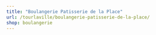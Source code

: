 ```yaml
---
title: "Boulangerie Patisserie de la Place"
url: /tourlaville/boulangerie-patisserie-de-la-place/
shop: boulangerie
---
```

